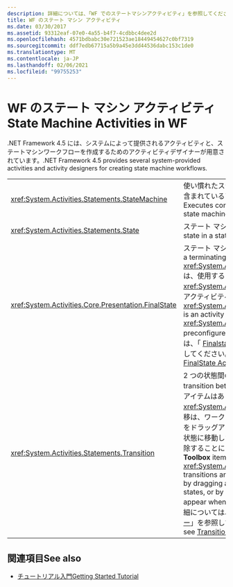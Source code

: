 ```yaml
---
description: 詳細については、「WF でのステートマシンアクティビティ」を参照してください。
title: WF のステート マシン アクティビティ
ms.date: 03/30/2017
ms.assetid: 93312eaf-07e0-4a55-b4f7-4cdbbc4dee2d
ms.openlocfilehash: 4571bdbabc30e721523ae18449454627c0bf7319
ms.sourcegitcommit: ddf7edb67715a5b9a45e3dd44536dabc153c1de0
ms.translationtype: MT
ms.contentlocale: ja-JP
ms.lasthandoff: 02/06/2021
ms.locfileid: "99755253"
---
```

# <a name="state-machine-activities-in-wf"></a><span data-ttu-id="588e8-103">WF のステート マシン アクティビティ</span><span class="sxs-lookup"><span data-stu-id="588e8-103">State Machine Activities in WF</span></span>

<span data-ttu-id="588e8-104">.NET Framework 4.5 には、システムによって提供されるアクティビティと、ステートマシンワークフローを作成するためのアクティビティデザイナーが用意されています。</span><span class="sxs-lookup"><span data-stu-id="588e8-104">.NET Framework 4.5 provides several system-provided activities and activity designers for creating state machine workflows.</span></span>  
  
|||  
|-|-|  
|<xref:System.Activities.Statements.StateMachine>|<span data-ttu-id="588e8-105">使い慣れたステート マシン パラダイムを使用して、含まれているアクティビティを実行します。</span><span class="sxs-lookup"><span data-stu-id="588e8-105">Executes contained activities using the familiar state machine paradigm.</span></span>|  
|<xref:System.Activities.Statements.State>|<span data-ttu-id="588e8-106">ステート マシンの状態を表します。</span><span class="sxs-lookup"><span data-stu-id="588e8-106">Represents a state in a state machine.</span></span>|  
|<xref:System.Activities.Core.Presentation.FinalState>|<span data-ttu-id="588e8-107">ステート マシンの最終状態を表します。</span><span class="sxs-lookup"><span data-stu-id="588e8-107">Represents a terminating state in a state machine.</span></span> <span data-ttu-id="588e8-108"><xref:System.Activities.Core.Presentation.FinalState> は、使用すると、最終状態として事前に構成済みの <xref:System.Activities.Statements.State> を作成するアクティビティ デザイナーです。</span><span class="sxs-lookup"><span data-stu-id="588e8-108"><xref:System.Activities.Core.Presentation.FinalState> is an activity designer that when used creates a <xref:System.Activities.Statements.State> preconfigured as a terminating state.</span></span> <span data-ttu-id="588e8-109">詳細については、「 [Finalstate アクティビティデザイナー](/visualstudio/workflow-designer/finalstate-activity-designer)」を参照してください。</span><span class="sxs-lookup"><span data-stu-id="588e8-109">For more information, see [FinalState Activity Designer](/visualstudio/workflow-designer/finalstate-activity-designer).</span></span>|  
|<xref:System.Activities.Statements.Transition>|<span data-ttu-id="588e8-110">2 つの状態間の遷移を表します。</span><span class="sxs-lookup"><span data-stu-id="588e8-110">Represents the transition between two states.</span></span> <span data-ttu-id="588e8-111">用の **ツールボックス** アイテムはありません <xref:System.Activities.Statements.Transition> 。遷移は、ワークフローデザイナーで2つの状態の間の線をドラッグアンドドロップするか、ある状態を別の状態に移動したときに表示される三角形の状態を削除することによって作成されます。</span><span class="sxs-lookup"><span data-stu-id="588e8-111">There is no **Toolbox** item for <xref:System.Activities.Statements.Transition>; transitions are created on the workflow designer by dragging and dropping a line between two states, or by dropping a state on the triangles that appear when one state is hovered over another.</span></span> <span data-ttu-id="588e8-112">詳細については、「 [Transition アクティビティデザイナー](/visualstudio/workflow-designer/transition-activity-designer)」を参照してください。</span><span class="sxs-lookup"><span data-stu-id="588e8-112">For more information, see [Transition Activity Designer](/visualstudio/workflow-designer/transition-activity-designer).</span></span>|  
  
## <a name="see-also"></a><span data-ttu-id="588e8-113">関連項目</span><span class="sxs-lookup"><span data-stu-id="588e8-113">See also</span></span>

- [<span data-ttu-id="588e8-114">チュートリアル入門</span><span class="sxs-lookup"><span data-stu-id="588e8-114">Getting Started Tutorial</span></span>](getting-started-tutorial.md)
